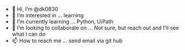 - 👋 Hi, I’m @dk0830
- 👀 I’m interested in ... learning
- 🌱 I’m currently learning ... Python, UiPath
- 💞️ I’m looking to collaborate on ... Not sure, but reach out and I'll see what I can do
- 📫 How to reach me ... send email via git hub

<!---
dk0830/dk0830 is a ✨ special ✨ repository because its `README.md` (this file) appears on your GitHub profile.
You can click the Preview link to take a look at your changes.
--->
